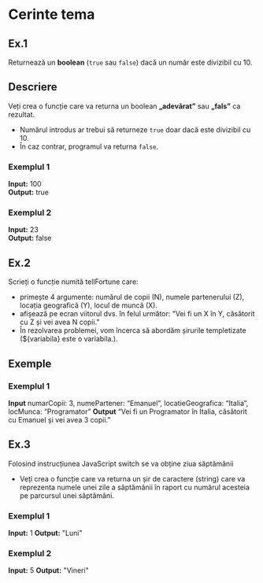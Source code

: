 # Cerinte tema

## Ex.1
Returnează un **boolean** (`true` sau `false`) dacă un număr este divizibil cu 10.

## Descriere

Veți crea o funcție care va returna un boolean **„adevărat”** sau **„fals”** ca rezultat.  

- Numărul introdus ar trebui să returneze `true` doar dacă este divizibil cu 10.  
- În caz contrar, programul va returna `false`.  

### Exemplul 1
**Input:** 100  
**Output:** true

### Exemplul 2
**Input:** 23  
**Output:** false

## Ex.2
Scrieți o funcție numită tellFortune care:
- primește 4 argumente: numărul de copii (N), numele partenerului (Z), locația geografică (Y), locul de muncă (X).
- afișează pe ecran viitorul dvs. în felul următor: "Vei fi un X în Y, căsătorit cu Z și vei avea N copii."
- În rezolvarea problemei, vom încerca să abordăm șirurile templetizate (${variabila} este o variabila.).

## Exemple

### Exemplul 1
**Input** numarCopii: 3, numePartener: “Emanuel”, locatieGeografica: “Italia”, locMunca: “Programator”
**Output** “Vei fi un Programator în Italia, căsătorit cu Emanuel și vei avea 3 copii.”

## Ex.3
Folosind instrucțiunea JavaScript switch se va obține ziua săptămânii
- Veți crea o funcție care va returna un șir de caractere (string) care va reprezenta numele unei zile a săptămânii în raport cu numărul acesteia pe parcursul unei săptămâni.

### Exemplul 1
**Input:** 1
**Output:** "Luni"

### Exemplul 2
**Input:** 5
**Output:** "Vineri"
